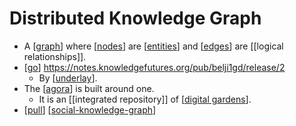 # Distributed Knowledge Graph

- A [[graph]] where [[nodes]] are [[entities]] and [[edges]] are [[logical relationships]].
- [[go]] https://notes.knowledgefutures.org/pub/belji1gd/release/2
  - By [[underlay]].
- The [[agora]] is built around one. 
  - It is an [[integrated repository]] of [[digital gardens]].
- [[pull]] [[social-knowledge-graph]]

[//begin]: # "Autogenerated link references for markdown compatibility"
[graph]: graph "Graph"
[nodes]: nodes "Nodes"
[entities]: entities "Entities"
[edges]: edges "Edges"
[go]: go "Go"
[underlay]: underlay "Underlay"
[agora]: agora "Agora"
[digital gardens]: digital-gardens "Digital Gardens"
[pull]: pull "Pull"
[social-knowledge-graph]: social-knowledge-graph "Social Knowledge Graph"
[//end]: # "Autogenerated link references"